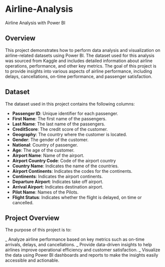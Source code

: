 # Airline-Analysis
Airline Analysis with Power BI

## Overview
This project demonstrates how to perform data analysis and visualization on airline-related datasets using Power BI. 
The dataset used for this analysis was sourced from Kaggle and includes detailed information about
airline operations, performance, and other key metrics. The goal of this project is to provide insights into various 
aspects of airline performance, including delays, cancellations, on-time performance, and passenger satisfaction.

## Dataset
The dataset used in this project contains the following columns:

- **Passenger ID**: Unique identifier for each passenger.
- **First Name**: The first name of the passengers.
- **Last Name**: The last name of the passengers.
- **CreditScore**: The credit score of the customer.
- **Geography**: The country where the customer is located.
- **Gender**: The gender of the customer.
- **National**: Country of passenger.
- **Age**: The age of the customer.
- **Airport Name**: Name of the airport.
- **Airport Country Code**: Code of the airport country
- **Country Name**: Indicates the name of the countries.
- **Airport Continents**: Indicates the codes for the continents.
- **Continents**: Indicates the airport continents.
- **Departure Airport**: Indicates take off airport.
- **Arrival Airport**: Indicates destination airport.
- **Pilot Name**: Names of the Pilots.
- **Flight Status**: Indicates whether the flight is delayed, on time or cancelled.


## Project Overview
The purpose of this project is to:

_	Analyze airline performance based on key metrics such as on-time arrivals, delays, and cancellations.
_	Provide data-driven insights to help airlines improve operational efficiency and customer satisfaction.
_	Visualize the data using Power BI dashboards and reports to make the insights easily accessible and actionable.
